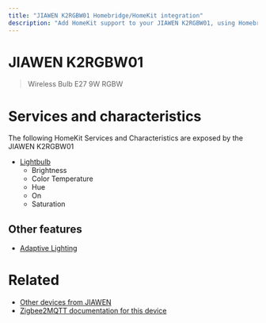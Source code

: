 ```yaml
---
title: "JIAWEN K2RGBW01 Homebridge/HomeKit integration"
description: "Add HomeKit support to your JIAWEN K2RGBW01, using Homebridge, Zigbee2MQTT and homebridge-z2m."
---
```

<!---
This file has been GENERATED using src/docgen/docgen.ts
DO NOT EDIT THIS FILE MANUALLY!
-->
# JIAWEN K2RGBW01
> Wireless Bulb E27 9W RGBW


# Services and characteristics
The following HomeKit Services and Characteristics are exposed by
the JIAWEN K2RGBW01

* [Lightbulb](../../light.md)
  * Brightness
  * Color Temperature
  * Hue
  * On
  * Saturation


## Other features
* [Adaptive Lighting](../../light.md)


# Related
* [Other devices from JIAWEN](../index.md#jiawen)
* [Zigbee2MQTT documentation for this device](https://www.zigbee2mqtt.io/devices/K2RGBW01.html)